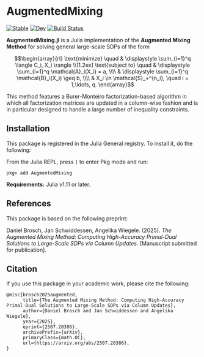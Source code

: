 # AugmentedMixing

[![Stable](https://img.shields.io/badge/docs-stable-blue.svg)](https://jschwiddessen.github.io/AugmentedMixing.jl/stable/)
[![Dev](https://img.shields.io/badge/docs-dev-blue.svg)](https://jschwiddessen.github.io/AugmentedMixing.jl/dev/)
[![Build Status](https://github.com/jschwiddessen/AugmentedMixing.jl/actions/workflows/CI.yml/badge.svg?branch=main)](https://github.com/jschwiddessen/AugmentedMixing.jl/actions/workflows/CI.yml?query=branch%3Amain)

__AugmentedMixing.jl__ is a Julia implementation of the **Augmented Mixing Method** for solving general large-scale SDPs of the form

```math
\begin{array}{rl}
\text{minimize} \quad & \displaystyle \sum_{i=1}^q \langle C_i, X_i \rangle \\[1.2ex]
\text{subject to} \quad & \displaystyle \sum_{i=1}^q \mathcal{A}_i(X_i) = a, \\\\
& \displaystyle \sum_{i=1}^q \mathcal{B}_i(X_i) \geq b, \\\\
& X_i \in \mathcal{S}_+^{n_i}, \quad i = 1,\ldots, q.
\end{array}
```

This method features a Burer-Monteiro factorization-based algorithm in which all factorization matrices are updated in a column-wise fashion and is in particular designed to handle a large number of inequality constraints.

## Installation
This package is registered in the Julia General registry. To install it, do the following:

From the Julia REPL, press `]` to enter Pkg mode and run:
```julia-repl
pkg> add AugmentedMixing
```
**Requirements:** Julia v1.11 or later.

## References
This package is based on the following preprint:

Daniel Brosch, Jan Schwiddessen, Angelika Wiegele. (2025). _The Augmented Mixing Method: Computing High-Accuracy Primal-Dual Solutions to Large-Scale SDPs via Column Updates._ [Manuscript submitted for publication].

## Citation
If you use this package in your academic work, please cite the following:
```
@misc{brosch2025augmented,
      title={The Augmented Mixing Method: Computing High-Accuracy Primal-Dual Solutions to Large-Scale SDPs via Column Updates}, 
      author={Daniel Brosch and Jan Schwiddessen and Angelika Wiegele},
      year={2025},
      eprint={2507.20386},
      archivePrefix={arXiv},
      primaryClass={math.OC},
      url={https://arxiv.org/abs/2507.20386}, 
}
```
